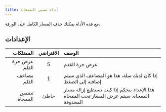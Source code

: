 ```yaml
---
title: أداة مسير الممحاة
---
```


مع هذه الأداة يمكنك حذف المسار الكامل على الورقة.

## الإعدادات

|     الممتلكات | الافتراضي | الوصف                                                                                                     |
| ------------: | :-------: | :-------------------------------------------------------------------------------------------------------- |
| عرض جرة القلم |     5     | عرض جرة القدم                                                                                             |
|   مضاعف القلم |     1     | إذا كان لديك سلة، هذا هو المضاعف الذي سيتم إضافته إلى الضغط                                               |
| تضمين الممحاة |    خاطئ   | هذا الإعداد يتحكم إذا كنت تستطيع إزالة مسار الممحاة. سيتم عرض المسار تحت الممحاة المحذوفة |
